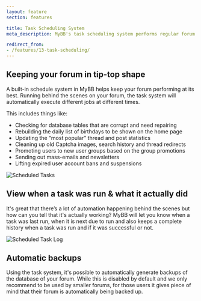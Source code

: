```yaml
---
layout: feature
section: features

title: Task Scheduling System
meta_description: MyBB's task scheduling system performs regular forum maintenance automatically.

redirect_from:
- /features/13-task-scheduling/
---
```

## Keeping your forum in tip-top shape

A built-in schedule system in MyBB helps keep your forum performing at its best. Running behind the scenes on your forum, the task system will automatically execute different jobs at different times.

This includes things like:

* Checking for database tables that are corrupt and need repairing
* Rebuilding the daily list of birthdays to be shown on the home page
* Updating the “most popular” thread and post statistics
* Cleaning up old Captcha images, search history and thread redirects
* Promoting users to new user groups based on the group promotions
* Sending out mass-emails and newsletters
* Lifting expired user account bans and suspensions

<p class="tourScreenshot"><img alt="Scheduled Tasks" src="{{ site.url }}/assets/images/tour/tasks/tasks.png" /></p>

## View when a task was run & what it actually did
It's great that there’s a lot of automation happening behind the scenes but how can you tell that it's actually working? MyBB will let you know when a task was last run, when it is next due to run and also keeps a complete history when a task was run and if it was successful or not.

<p class="tourScreenshot"><img alt="Scheduled Task Log" src="{{ site.url }}/assets/images/tour/tasks/tasklog.png" /></p>

## Automatic backups

Using the task system, it's possible to automatically generate backups of the database of your forum. While this is disabled by default and we only recommend to be used by smaller forums, for those users it gives piece of mind that their forum is automatically being backed up.
